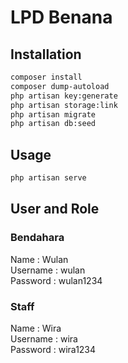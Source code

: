 # LPD Benana    

## Installation

```bash
composer install
composer dump-autoload
php artisan key:generate
php artisan storage:link
php artisan migrate
php artisan db:seed
```
## Usage
```bash
php artisan serve
```

## User and Role
### Bendahara
Name : Wulan \
Username : wulan \
Password : wulan1234

### Staff
Name : Wira \
Username : wira \
Password : wira1234
